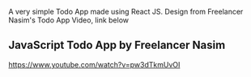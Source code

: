 A very simple Todo App made using React JS. Design from Freelancer Nasim's Todo App Video, link below

JavaScript Todo App by Freelancer Nasim
----------------------------------------
https://www.youtube.com/watch?v=pw3dTkmUvOI